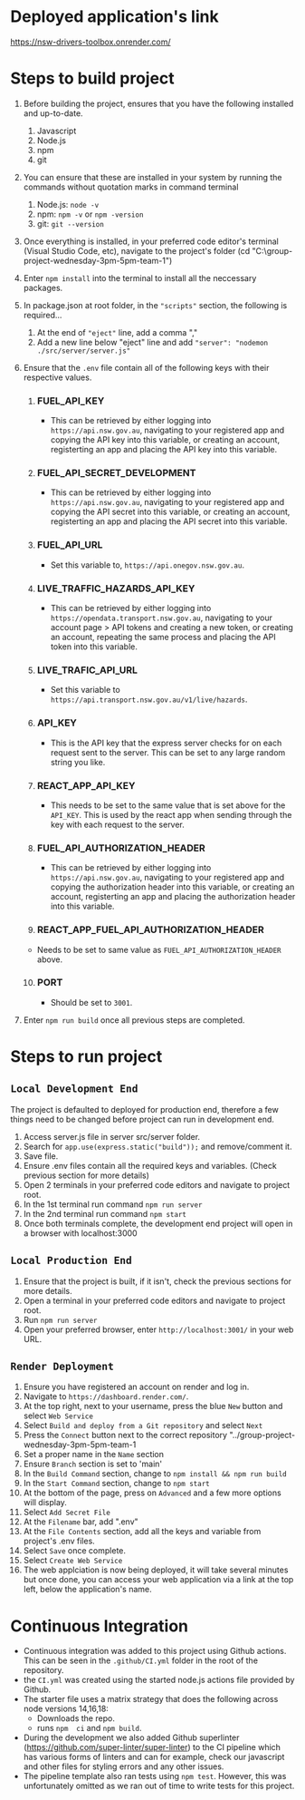 # Deployed application's link

https://nsw-drivers-toolbox.onrender.com/

# Steps to build project

1. Before building the project, ensures that you have the following installed and up-to-date.

   1. Javascript
   2. Node.js
   3. npm
   4. git

2. You can ensure that these are installed in your system by running the commands without quotation marks in command terminal

   1. Node.js: `node -v`
   2. npm: `npm -v` or `npm -version`
   3. git: `git --version`

3. Once everything is installed, in your preferred code editor's terminal (Visual Studio Code, etc), navigate to the project's folder (cd "C:\group-project-wednesday-3pm-5pm-team-1\")

4. Enter `npm install` into the terminal to install all the neccessary packages.

5. In package.json at root folder, in the `"scripts"` section, the following is required...

   1. At the end of `"eject"` line, add a comma ","
   2. Add a new line below "eject" line and add `"server": "nodemon ./src/server/server.js"`

6. Ensure that the `.env` file contain all of the following keys with their respective values.

   1. ### FUEL_API_KEY

      - This can be retrieved by either logging into `https://api.nsw.gov.au`, navigating to your registered app and copying the API key into this variable, or creating an account, registerting an app
        and placing the API key into this variable.
      
   2. ### FUEL_API_SECRET_DEVELOPMENT
       
       - This can be retrieved by either logging into `https://api.nsw.gov.au`, navigating to your registered app and copying the API secret into this variable, or creating an account, registerting an app
        and placing the API secret into this variable.

   3. ### FUEL_API_URL

      -  Set this variable to, `https://api.onegov.nsw.gov.au`.
      
   4. ### LIVE_TRAFFIC_HAZARDS_API_KEY

      - This can be retrieved by either logging into `https://opendata.transport.nsw.gov.au`, navigating to your account page > API tokens and creating a new token, or creating an account, repeating the same process and placing the API token
        into this variable. 

   5. ### LIVE_TRAFIC_API_URL

      - Set this variable to `https://api.transport.nsw.gov.au/v1/live/hazards`.
       
   6. ### API_KEY

       - This is the API key that the express server checks for on each request sent to the server. This can be set to any large random string you like. 
      
   7. ### REACT_APP_API_KEY

      - This needs to be set to the same value that is set above for the `API_KEY`. This is used by the react app when sending through the key with each request to the server. 
  
   8. ### FUEL_API_AUTHORIZATION_HEADER

         - This can be retrieved by either logging into `https://api.nsw.gov.au`, navigating to your registered app and copying the authorization header into this variable, or creating an account, registerting an app
        and placing the authorization header into this variable.
       
   9. ### REACT_APP_FUEL_API_AUTHORIZATION_HEADER

     - Needs to be set to same value as `FUEL_API_AUTHORIZATION_HEADER` above. 

       
   10. ### PORT
       
       - Should be set to `3001`.

6. Enter `npm run build` once all previous steps are completed.

# Steps to run project

## `Local Development End`

The project is defaulted to deployed for production end, therefore a few things need to be changed before project can run in development end.

1.  Access server.js file in server src/server folder.
2.  Search for `app.use(express.static("build"));` and remove/comment it.
3.  Save file.
4.  Ensure .env files contain all the required keys and variables. (Check previous section for more details)
5.  Open 2 terminals in your preferred code editors and navigate to project root.
6.  In the 1st terminal run command `npm run server`
7.  In the 2nd terminal run command `npm start`
8.  Once both terminals complete, the development end project will open in a browser with localhost:3000

## `Local Production End`

1.  Ensure that the project is built, if it isn't, check the previous sections for more details.
2.  Open a terminal in your preferred code editors and navigate to project root.
3.  Run `npm run server`
4.  Open your preferred browser, enter `http://localhost:3001/` in your web URL.

## `Render Deployment`

1.  Ensure you have registered an account on render and log in.
2.  Navigate to `https://dashboard.render.com/`.
3.  At the top right, next to your username, press the blue `New` button and select `Web Service`
4.  Select `Build and deploy from a Git repository` and select `Next`
5.  Press the `Connect` button next to the correct repository "../group-project-wednesday-3pm-5pm-team-1
6.  Set a proper name in the `Name` section
7.  Ensure `Branch` section is set to 'main'
8.  In the `Build Command` section, change to `npm install && npm run build`
9.  In the `Start Command` section, change to `npm start`
10. At the bottom of the page, press on `Advanced` and a few more options will display.
11. Select `Add Secret File`
12. At the `Filename` bar, add ".env"
13. At the `File Contents` section, add all the keys and variable from project's .env files.
14. Select `Save` once complete.
15. Select `Create Web Service`
16. The web applciation is now being deployed, it will take several minutes but once done, you can access your web application via a link at the top left, below the application's name.


# Continuous Integration

- Continuous integration was added to this project using Github actions. This can be seen in the `.github/CI.yml` folder in the root of the repository.
- the `CI.yml` was created using the started node.js actions file provided by Github.
- The starter file uses a matrix strategy that does the following across node versions 14,16,18:
   - Downloads the repo.
   - runs `npm  ci` and `npm build`.
- During the development we also added Github superlinter (https://github.com/super-linter/super-linter) to the CI pipeline which has various forms of linters and can for example,
  check our javascript and other files for styling errors and any other issues.
- The pipeline template also ran tests using `npm test`. However, this was unfortunately omitted as we ran out of time to write tests for this project.  
